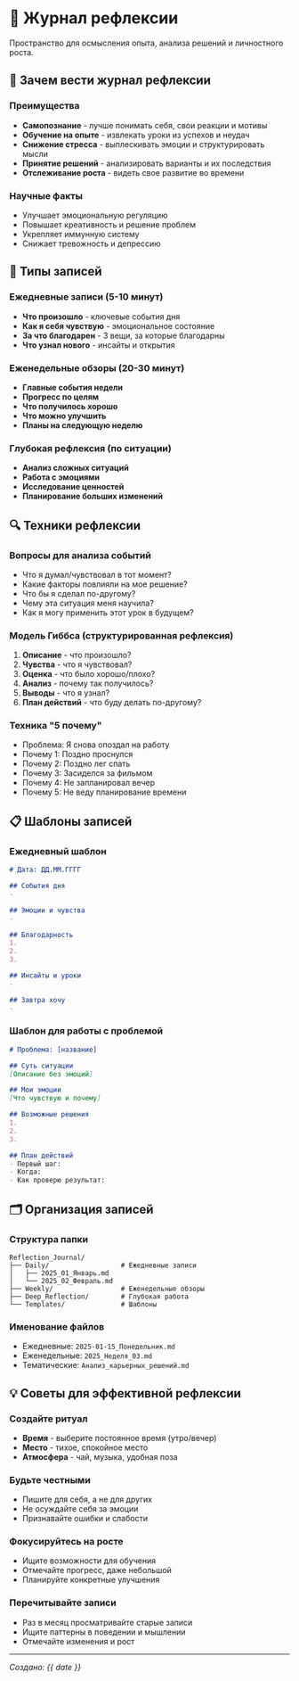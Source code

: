 # 📖 Журнал рефлексии

Пространство для осмысления опыта, анализа решений и личностного роста.

## 🎯 Зачем вести журнал рефлексии

### Преимущества
- **Самопознание** - лучше понимать себя, свои реакции и мотивы
- **Обучение на опыте** - извлекать уроки из успехов и неудач  
- **Снижение стресса** - выплескивать эмоции и структурировать мысли
- **Принятие решений** - анализировать варианты и их последствия
- **Отслеживание роста** - видеть свое развитие во времени

### Научные факты
- Улучшает эмоциональную регуляцию
- Повышает креативность и решение проблем
- Укрепляет иммунную систему
- Снижает тревожность и депрессию

## 📝 Типы записей

### Ежедневные записи (5-10 минут)
- **Что произошло** - ключевые события дня
- **Как я себя чувствую** - эмоциональное состояние
- **За что благодарен** - 3 вещи, за которые благодарны
- **Что узнал нового** - инсайты и открытия

### Еженедельные обзоры (20-30 минут)
- **Главные события недели**
- **Прогресс по целям**
- **Что получилось хорошо**
- **Что можно улучшить**
- **Планы на следующую неделю**

### Глубокая рефлексия (по ситуации)
- **Анализ сложных ситуаций**
- **Работа с эмоциями**
- **Исследование ценностей**
- **Планирование больших изменений**

## 🔍 Техники рефлексии

### Вопросы для анализа событий
- Что я думал/чувствовал в тот момент?
- Какие факторы повлияли на мое решение?
- Что бы я сделал по-другому?
- Чему эта ситуация меня научила?
- Как я могу применить этот урок в будущем?

### Модель Гиббса (структурированная рефлексия)
1. **Описание** - что произошло?
2. **Чувства** - что я чувствовал?
3. **Оценка** - что было хорошо/плохо?
4. **Анализ** - почему так получилось?
5. **Выводы** - что я узнал?
6. **План действий** - что буду делать по-другому?

### Техника "5 почему"
- Проблема: Я снова опоздал на работу
- Почему 1: Поздно проснулся
- Почему 2: Поздно лег спать  
- Почему 3: Засиделся за фильмом
- Почему 4: Не запланировал вечер
- Почему 5: Не веду планирование времени

## 📋 Шаблоны записей

### Ежедневный шаблон
```markdown
# Дата: ДД.ММ.ГГГГ

## События дня
- 

## Эмоции и чувства
- 

## Благодарность
1. 
2. 
3. 

## Инсайты и уроки
- 

## Завтра хочу
- 
```

### Шаблон для работы с проблемой
```markdown
# Проблема: [название]

## Суть ситуации
[Описание без эмоций]

## Мои эмоции
[Что чувствую и почему]

## Возможные решения
1. 
2. 
3. 

## План действий
- Первый шаг:
- Когда: 
- Как проверю результат:
```

## 🗂️ Организация записей

### Структура папки
```
Reflection_Journal/
├── Daily/                  # Ежедневные записи
│   ├── 2025_01_Январь.md
│   └── 2025_02_Февраль.md
├── Weekly/                 # Еженедельные обзоры
├── Deep_Reflection/        # Глубокая работа
└── Templates/              # Шаблоны
```

### Именование файлов
- Ежедневные: `2025-01-15_Понедельник.md`
- Еженедельные: `2025_Неделя_03.md`
- Тематические: `Анализ_карьерных_решений.md`

## 💡 Советы для эффективной рефлексии

### Создайте ритуал
- **Время** - выберите постоянное время (утро/вечер)
- **Место** - тихое, спокойное место
- **Атмосфера** - чай, музыка, удобная поза

### Будьте честными
- Пишите для себя, а не для других
- Не осуждайте себя за эмоции
- Признавайте ошибки и слабости

### Фокусируйтесь на росте
- Ищите возможности для обучения
- Отмечайте прогресс, даже небольшой
- Планируйте конкретные улучшения

### Перечитывайте записи
- Раз в месяц просматривайте старые записи
- Ищите паттерны в поведении и мышлении
- Отмечайте изменения и рост

---
*Создано: {{ date }}*
